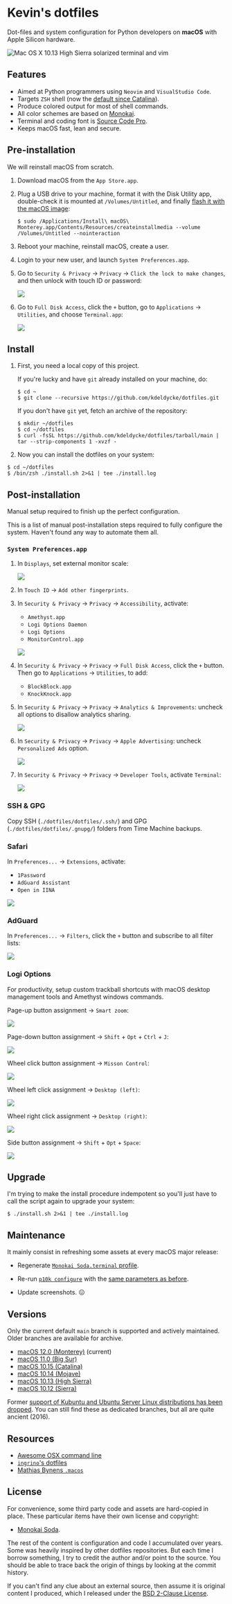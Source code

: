# Kevin's dotfiles

Dot-files and system configuration for Python developers on **macOS** with
Apple Silicon hardware.

![Mac OS X 10.13 High Sierra solarized terminal and vim](https://raw.githubusercontent.com/kdeldycke/dotfiles/main/assets/macos-10.13.jpeg)

## Features

- Aimed at Python programmers using `Neovim` and `VisualStudio Code`.
- Targets `ZSH` shell (now the
  [default since Catalina](https://support.apple.com/en-gb/HT208050)).
- Produce colored output for most of shell commands.
- All color schemes are based on
  [Monokai](https://web.archive.org/web/20161107090516/http://www.monokai.nl/blog/2006/07/).
- Terminal and coding font is
  [Source Code Pro](https://en.wikipedia.org/wiki/Source_Code_Pro).
- Keeps macOS fast, lean and secure.

## Pre-installation

We will reinstall macOS from scratch.

1. Download macOS from the `App Store.app`.

1. Plug a USB drive to your machine, format it with the Disk Utility app,
   double-check it is mounted at `/Volumes/Untitled`, and finally
   [flash it with the macOS image](https://support.apple.com/en-us/HT201372):

   ```shell-session
   $ sudo /Applications/Install\ macOS\ Monterey.app/Contents/Resources/createinstallmedia --volume /Volumes/Untitled --nointeraction
   ```

1. Reboot your machine, reinstall macOS, create a user.

1. Login to your new user, and launch `System Preferences.app`.

1. Go to `Security & Privacy` → `Privacy` → `Click the lock to make changes`,
   and then unlock with touch ID or password:

   ![](https://raw.githubusercontent.com/kdeldycke/dotfiles/main/assets/system-preferences-security-privacy-unlock.png)

1. Go to `Full Disk Access`, click the `+` button, go to `Applications` →
   `Utilities`, and choose `Terminal.app`:

   ![](https://raw.githubusercontent.com/kdeldycke/dotfiles/main/assets/terminal-full-disk-access.png)

## Install

1. First, you need a local copy of this project.

   If you're lucky and have `git` already installed on your machine, do:

   ```shell-session
   $ cd ~
   $ git clone --recursive https://github.com/kdeldycke/dotfiles.git
   ```

   If you don't have `git` yet, fetch an archive of the repository:

   ```shell-session
   $ mkdir ~/dotfiles
   $ cd ~/dotfiles
   $ curl -fsSL https://github.com/kdeldycke/dotfiles/tarball/main | tar --strip-components 1 -xvzf -
   ```

1. Now you can install the dotfiles on your system:

```shell-session
$ cd ~/dotfiles
$ /bin/zsh ./install.sh 2>&1 | tee ./install.log
```

## Post-installation

Manual setup required to finish up the perfect configuration.

This is a list of manual post-installation steps required to fully configure
the system. Haven't found any way to automate them all.

### `System Preferences.app`

1. In `Displays`, set external monitor scale:

   ![](https://raw.githubusercontent.com/kdeldycke/dotfiles/main/assets/external-display-scale.png)

1. In `Touch ID` → `Add other fingerprints`.

1. In `Security & Privacy` → `Privacy` → `Accessibility`, activate:

   - `Amethyst.app`
   - `Logi Options Daemon`
   - `Logi Options`
   - `MonitorControl.app`

   ![](https://raw.githubusercontent.com/kdeldycke/dotfiles/main/assets/accessibility-preferences.png)

1. In `Security & Privacy` → `Privacy` → `Full Disk Access`, click the `+`
   button. Then go to `Applications` → `Utilities`, to add:

   - `BlockBlock.app`
   - `KnockKnock.app`

1. In `Security & Privacy` → `Privacy` → `Analytics & Improvements`: uncheck
   all options to disallow analytics sharing.

   ![](https://raw.githubusercontent.com/kdeldycke/dotfiles/main/assets/analytics-and-improvements-preferences.png)

1. In `Security & Privacy` → `Privacy` → `Apple Advertising`: uncheck
   `Personalized Ads` option.

   ![](https://raw.githubusercontent.com/kdeldycke/dotfiles/main/assets/apple-advertising-preferences.png)

1. In `Security & Privacy` → `Privacy` → `Developer Tools`, activate
   `Terminal`:

   ![](https://raw.githubusercontent.com/kdeldycke/dotfiles/main/assets/developer-tools-preferences.png)

### SSH & GPG

Copy SSH (`./dotfiles/dotfiles/.ssh/`) and GPG (`./dotfiles/dotfiles/.gnupg/`)
folders from Time Machine backups.

### Safari

In `Preferences...` → `Extensions`, activate:

- `1Password`
- `AdGuard Assistant`
- `Open in IINA`

![](https://raw.githubusercontent.com/kdeldycke/dotfiles/main/assets/safari-active-extensions.png)

### AdGuard

In `Preferences...` → `Filters`, click the `+` button and subscribe to all
filter lists:

![](https://raw.githubusercontent.com/kdeldycke/dotfiles/main/assets/adguard-filter-lists-subscription.png)

### Logi Options

For productivity, setup custom trackball shortcuts with macOS desktop
management tools and Amethyst windows commands.

Page-up button assignment → `Smart zoom`:

![](https://raw.githubusercontent.com/kdeldycke/dotfiles/main/assets/logitech-mx-ergo-page-up.png)

Page-down button assignment → `Shift` + `Opt` + `Ctrl` + `J`:

![](https://raw.githubusercontent.com/kdeldycke/dotfiles/main/assets/logitech-mx-ergo-page-down.png)

Wheel click button assignment → `Misson Control`:

![](https://raw.githubusercontent.com/kdeldycke/dotfiles/main/assets/logitech-mx-ergo-wheel-click.png)

Wheel left click assignment → `Desktop (left)`:

![](https://raw.githubusercontent.com/kdeldycke/dotfiles/main/assets/logitech-mx-ergo-wheel-left.png)

Wheel right click assignment → `Desktop (right)`:

![](https://raw.githubusercontent.com/kdeldycke/dotfiles/main/assets/logitech-mx-ergo-wheel-right.png)

Side button assignment → `Shift` + `Opt` + `Space`:

![](https://raw.githubusercontent.com/kdeldycke/dotfiles/main/assets/logitech-mx-ergo-side-button.png)

## Upgrade

I'm trying to make the install procedure indempotent so you'll just have to
call the script again to upgrade your system:

```shell-session
$ ./install.sh 2>&1 | tee ./install.log
```

## Maintenance

It mainly consist in refreshing some assets at every macOS major release:

- Regenerate
  [`Monokai Soda.terminal` profile](https://github.com/kdeldycke/dotfiles/blob/main/assets/Monokai%20Soda.terminal).

- Re-run
  [`p10k configure`](https://github.com/romkatv/powerlevel10k#configuration-wizard)
  with the
  [same parameters as before](https://github.com/kdeldycke/dotfiles/blob/main/dotfiles/.p10k.zsh#L3-L6).

- Update screenshots. 😖

## Versions

Only the current default `main` branch is supported and actively maintained.
Older branches are available for archive.

- [macOS 12.0 (Monterey)](https://github.com/kdeldycke/dotfiles/tree/main)
  (current)
- [macOS 11.0 (Big Sur)](https://github.com/kdeldycke/dotfiles/tree/macos-11)
- [macOS 10.15 (Catalina)](https://github.com/kdeldycke/dotfiles/tree/macos-10.15)
- [macOS 10.14 (Mojave)](https://github.com/kdeldycke/dotfiles/tree/macos-10.14)
- [macOS 10.13 (High Sierra)](https://github.com/kdeldycke/dotfiles/tree/macos-10.13)
- [macOS 10.12 (Sierra)](https://github.com/kdeldycke/dotfiles/tree/macos-10.12)

Former
[support of Kubuntu and Ubuntu Server Linux distributions has been dropped](https://github.com/kdeldycke/dotfiles/commit/e667245f6a4c90c6d41907e392adb74c5acfcf13).
You can still find these as dedicated branches, but all are quite ancient
(2016).

## Resources

- [Awesome OSX command line](https://github.com/herrbischoff/awesome-osx-command-line)
- [`ingrino`'s dotfiles](https://github.com/lingrino/dotfiles)
- [Mathias Bynens `.macos`](https://github.com/mathiasbynens/dotfiles/blob/master/.macos)

## License

For convenience, some third party code and assets are hard-copied in place.
These particular items have their own license and copyright:

- [Monokai Soda](https://github.com/lysyi3m/macos-terminal-themes#monokai-soda-download).

The rest of the content is configuration and code I accumulated over years.
Some was heavily inspired by other dotfiles repositories. But each time I
borrow something, I try to credit the author and/or point to the source. You
should be able to trace back the origin of things by looking at the commit
history.

If you can't find any clue about an external source, then assume it is original
content I produced, which I released under the
[BSD 2-Clause License](LICENSE.md).
